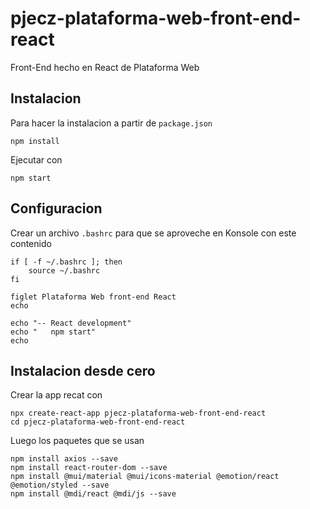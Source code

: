 # pjecz-plataforma-web-front-end-react

Front-End hecho en React de Plataforma Web

## Instalacion

Para hacer la instalacion a partir de `package.json`

    npm install

Ejecutar con

    npm start

## Configuracion

Crear un archivo `.bashrc` para que se aproveche en Konsole con este contenido

    if [ -f ~/.bashrc ]; then
        source ~/.bashrc
    fi

    figlet Plataforma Web front-end React
    echo

    echo "-- React development"
    echo "   npm start"
    echo

## Instalacion desde cero

Crear la app recat con

    npx create-react-app pjecz-plataforma-web-front-end-react
    cd pjecz-plataforma-web-front-end-react

Luego los paquetes que se usan

    npm install axios --save
    npm install react-router-dom --save
    npm install @mui/material @mui/icons-material @emotion/react @emotion/styled --save
    npm install @mdi/react @mdi/js --save
